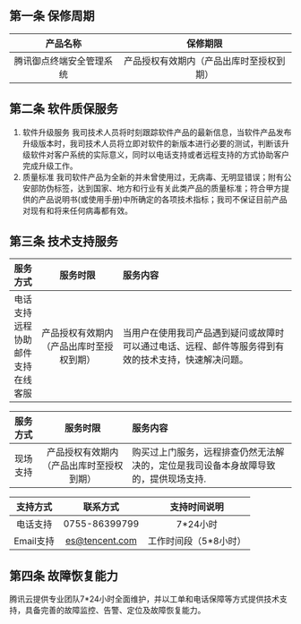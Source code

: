 ## 第一条 保修周期
产品名称 | 保修期限
:-: | :-:
腾讯御点终端安全管理系统 | 产品授权有效期内（产品出库时至授权到期）

## 第二条 软件质保服务
1. 软件升级服务
我司技术人员将时刻跟踪软件产品的最新信息，当软件产品发布升级版本时，我司技术人员将立即对软件的新版本进行必要的测试，判断该升级软件对客户系统的实际意义，同时以电话支持或者远程支持的方式协助客户完成升级工作。
2. 质量标准
我司软件产品为全新的并未曾使用过，无病毒、无明显错误；附有公安部防伪标签，达到国家、地方和行业有关此类产品的质量标准；符合甲方提供的产品说明书(或使用手册)中所确定的各项技术指标；我司不保证目前产品对现有和将来任何病毒都有效。

## 第三条 技术支持服务
服务方式 | 服务时限 | 服务内容
:-: | :-: | :-
电话支持<br>远程协助<br>邮件支持<br>在线客服| 产品授权有效期内（产品出库时至授权到期） | 当用户在使用我司产品遇到疑问或故障时可以通过电话、远程、邮件等服务得到有效的技术支持，快速解决问题。

服务方式 | 服务时限 | 服务内容
:-: | :-: | :-
现场支持 | 产品授权有效期内（产品出库时至授权到期） | 购买过上门服务，远程排查仍然无法解决的，定位是我司设备本身故障导致的，提供现场支持.

支持方式 | 联系方式 | 支持时间说明
:-: | :-: | :-:
电话支持 | 0755-86399799 | 7\*24小时
Email支持 | es@tencent.com | 工作时间段（5\*8小时）

## 第四条 故障恢复能力
腾讯云提供专业团队7\*24小时全面维护，并以工单和电话保障等方式提供技术支持，具备完善的故障监控、告警、定位及故障恢复能力。

